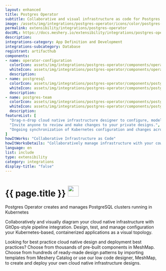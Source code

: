 ```yaml
---
layout: enhanced
title: Postgres Operator
subtitle: Collaborative and visual infrastructure as code for Postgres Operator
image: /assets/img/integrations/postgres-operator/icons/color/postgres-operator-color.svg
permalink: extensibility/integrations/postgres-operator
docURL: https://docs.meshery.io/extensibility/integrations/postgres-operator
description: 
integrations-category: App Definition and Development
integrations-subcategory: Database
registrant: artifacthub
components: 
- name: operator-configuration
  colorIcon: assets/img/integrations/postgres-operator/components/operator-configuration/icons/color/operator-configuration-color.svg
  whiteIcon: assets/img/integrations/postgres-operator/components/operator-configuration/icons/white/operator-configuration-white.svg
  description: 
- name: postgresql
  colorIcon: assets/img/integrations/postgres-operator/components/postgresql/icons/color/postgresql-color.svg
  whiteIcon: assets/img/integrations/postgres-operator/components/postgresql/icons/white/postgresql-white.svg
  description: 
- name: postgres-team
  colorIcon: assets/img/integrations/postgres-operator/components/postgres-team/icons/color/postgres-team-color.svg
  whiteIcon: assets/img/integrations/postgres-operator/components/postgres-team/icons/white/postgres-team-white.svg
  description: 
featureList: [
  "Drag-n-drop cloud native infrastructure designer to configure, model, and deploy your workloads.",
  "Invite anyone to review and make changes to your private designs.",
  "Ongoing synchronization of Kubernetes configuration and changes across any number of clusters."
]
howItWorks: "Collaborative Infrastructure as Code"
howItWorksDetails: "Collaboratively manage infrastructure with your coworkers synchronously sharing the same designs."
language: en
list: include
type: extensibility
category: integrations
display-title: "false"
---
```

<h1>{{ page.title }} <img src="{{ page.image }}" style="width: 35px; height: 35px;" /></h1>

<p>
Postgres Operator creates and manages PostgreSQL clusters running in Kubernetes
</p>
<p>
    Collaboratively and visually diagram your cloud native infrastructure with GitOps-style pipeline integration. Design, test, and manage configuration your Kubernetes-based, containerized applications as a visual topology.
</p>
<p>
    Looking for best practice cloud native design and deployment best practices? Choose from thousands of pre-built components in MeshMap. Choose from hundreds of ready-made design patterns by importing templates from Meshery Catalog or use our low code designer, MeshMap, to create and deploy your own cloud native infrastructure designs.
</p>

